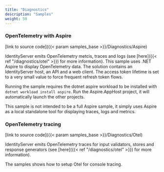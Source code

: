 ```yaml
---
title: "Diagnostics"
description: "Samples"
weight: 50
---
```


### OpenTelemetry with Aspire
[link to source code]({{< param samples_base >}}/Diagnostics/Aspire)

IdentityServer emits OpenTelemetry metcis, traces and logs (see [here]({{< ref "/diagnostics/otel" >}}) for more information). This sample uses .NET Aspire to
display OpenTelemetry data. The solution contains an IdentityServer host, an API and a web client. The access token lifetime is set to a very small value to
force frequent refresh token flows.

Running the sample requires the dotnet aspire workload to be installed with `dotnet workload install aspire`. Run the Aspire.AppHost project, it will automatically
launch the other projects.

This sample is not intended to be a full Aspire sample, it simply uses Aspire as a local standalone tool for displaying traces, logs and metrics.

### OpenTelemetry tracing
[link to source code]({{< param samples_base >}}/Diagnostics/Otel)

IdentityServer emits OpenTelemetry traces for input validators, stores and response generators (see [here]({{< ref "/diagnostics/otel" >}}) for more information).

The samples shows how to setup Otel for console tracing.
